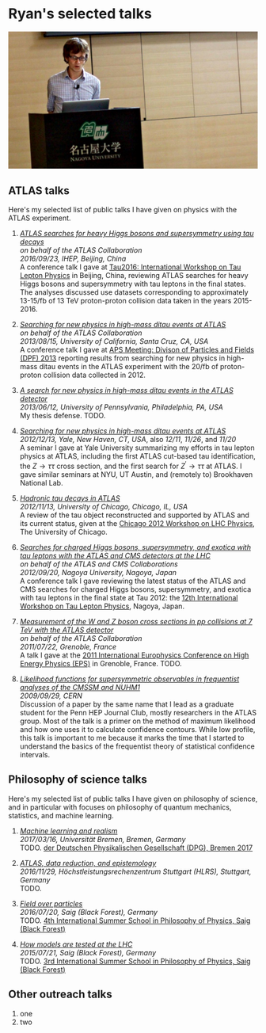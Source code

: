 Ryan's selected talks
===============================================================================


![](img/ryan-in-nagoya-2012.jpg "Me in Nagoya, Japan for Tau2012.")


ATLAS talks
-------------------------------------------------------------------------------

Here's my selected list of public talks I have given on physics with the
ATLAS experiment.

1. *[ATLAS searches for heavy Higgs bosons and supersymmetry using tau decays](talks/2016-09-23-RReece-ATLAS-Tau-Searches-Tau2016-Beijing.pdf)*        
    *on behalf of the ATLAS Collaboration*        
    *2016/09/23, IHEP, Beijing, China*         
    A conference talk I gave at
    [Tau2016: International Workshop on Tau Lepton Physics](http://tau2016.ihep.ac.cn/) in Beijing, China,
    reviewing ATLAS searches for heavy Higgs bosons and supersymmetry with tau leptons in the final states.
    The analyses discussed use datasets corresponding to approximately 13-15/fb of 13 TeV proton-proton
    collision data taken in the years 2015-2016.

1. *[Searching for new physics in high-mass ditau events at ATLAS](talks/2013-08-15-RReece-ZprimeTauTau-DPF-UCSC.pdf)*         
    *on behalf of the ATLAS Collaboration*         
    *2013/08/15, University of California, Santa Cruz, CA, USA*         
    A conference talk I gave at
    [APS Meeting: Divison of Particles and Fields (DPF) 2013](http://scipp.ucsc.edu/dpf2013/)
    reporting results from searching for new physics in high-mass ditau events
    in the ATLAS experiment with the 20/fb of proton-proton collision data collected in 2012.

1. *[A search for new physics in high-mass ditau events in the ATLAS detector](talks/2013-06-12-RReece-ditaus-at-ATLAS-thesis-defense.pdf)*         
    *2013/06/12, University of Pennsylvania, Philadelphia, PA, USA*         
    My thesis defense. TODO.

1.  *[Searching for new physics in high-mass ditau events at ATLAS](talks/2012-12-13-RReece-ZprimeTauTau-Yale.pdf)*      
    *2012/12/13, Yale, New Haven, CT, USA*, also *12/11*, *11/26*, and *11/20*    
    A seminar I gave at Yale University summarizing my efforts in tau lepton physics at ATLAS,
    including the first ATLAS cut-based tau identification, the $Z\rightarrow\tau\tau$ cross section,
    and the first search for $Z^{\prime}\rightarrow\tau\tau$ at ATLAS.
    I gave similar seminars at NYU, UT Austin, and (remotely to) Brookhaven National Lab.

1.  *[Hadronic tau decays in ATLAS](talks/2012-11-13-RReece-ATLAS-tau-performance-Chicago.pdf)*    
    *2012/11/13, University of Chicago, Chicago, IL, USA*      
    A review of the tau object reconstructed and supported by ATLAS and its current status,
    given at the [Chicago 2012 Workshop on LHC Physics](https://indico.cern.ch/conferenceOtherViews.py?view=standard&confId=206375),
    The University of Chicago.

1.  *[Searches for charged Higgs bosons, supersymmetry, and exotica with tau leptons with the ATLAS and CMS detectors at the LHC](talks/2012-09-20-RReece-ChargedHiggs-SUSY-Exotics-ATLAS-CMS.pdf)*             
    *on behalf of the ATLAS and CMS Collaborations*        
    *2012/09/20, Nagoya University, Nagoya, Japan*           
    A conference talk I gave reviewing the latest status of the ATLAS and CMS
    searches for charged Higgs bosons, supersymmetry, and exotica with tau leptons
    in the final state at Tau 2012: the
    [12th International Workshop on Tau Lepton Physics](http://www2.hepl.phys.nagoya-u.ac.jp/indico/conferenceTimeTable.py?confId=0#20120920.detailed),
    Nagoya, Japan.
    
1.  *[Measurement of the W and Z boson cross sections in pp collisions at 7 TeV with the ATLAS detector](talks/2011-07-22-RReece-ATLAS-W-Z-xsec-EPS.pdf)*          
    *on behalf of the ATLAS Collaboration*        
    *2011/07/22, Grenoble, France*           
    A talk I gave at the [2011 International Europhysics Conference on High Energy Physics (EPS)](https://indico.in2p3.fr/event/5116/contribution/533)
    in Grenoble, France. TODO.

1.  *[Likelihood functions for supersymmetric observables in frequentist analyses of the CMSSM and NUHM1](talks/2009-09-29-RReece-Likelihood-functions-for-SUSY.pdf)*       
    *2009/09/29, CERN*        
    Discussion of a paper by the same name that I lead as a graduate student
    for the Penn HEP Journal Club, mostly researchers in the ATLAS group.
    Most of the talk is a primer on the method of maximum likelihood and how one uses
    it to calculate confidence contours.
    While low profile, this talk is important to me because it marks the time that
    I started to understand the basics of the frequentist theory of statistical
    confidence intervals.


Philosophy of science talks
-------------------------------------------------------------------------------

Here's my selected list of public talks I have given on
philosophy of science, and in particular with focuses on
philosophy of quantum mechanics, statistics, and machine learning.



1.  *[Machine learning and realism](talks/2017-03-16-RReece-Machine-learning-and-realism.pdf)*        
    *2017/03/16, Universit&auml;t Bremen, Bremen, Germany*        
    TODO.
    [der Deutschen Physikalischen Gesellschaft (DPG), Bremen 2017](http://www.dpg-verhandlungen.de/year/2017/conference/bremen/part/agphil/session/5/contribution/3)

1.  *[ATLAS, data reduction, and epistemology](talks/2016-11-29-RReece-ATLAS-Epistemology.pdf)*        
    *2016/11/29, H&ouml;chstleistungsrechenzentrum Stuttgart (HLRS), Stuttgart, Germany*       
    TODO.

1.  *[Field over particles](talks/2016-07-20-RReece-Fields-Over-Particles.pdf)*      
    *2016/07/20, Saig (Black Forest), Germany*        
    TODO.
    [4th International Summer School in Philosophy of Physics, Saig (Black Forest)]()

1.  *[How models are tested at the LHC](talks/2015-07-21-RReece-Testing-Models-at-the-LHC.pdf)*       
    *2015/07/21, Saig (Black Forest), Germany*        
    TODO.
    [3rd International Summer School in Philosophy of Physics, Saig (Black Forest)](https://sites.google.com/site/isspp2015/)


Other outreach talks
-------------------------------------------------------------------------------

1.  one
1.  two

